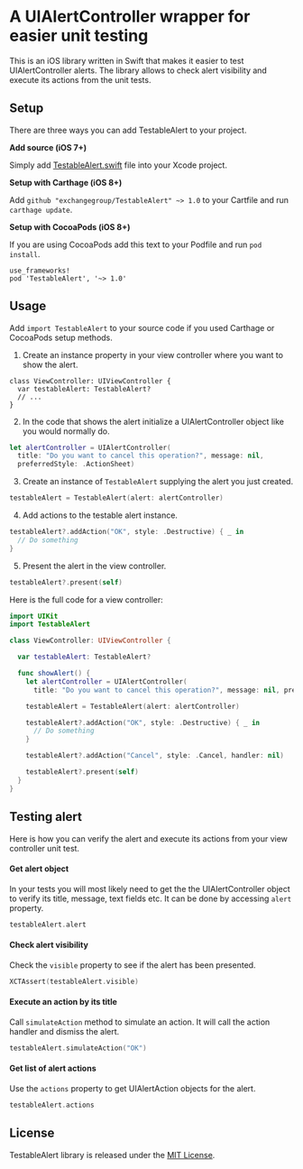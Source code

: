 # A UIAlertController wrapper for easier unit testing

This is an iOS library written in Swift that makes it easier to test UIAlertController alerts. The library allows to check alert visibility and execute its actions from the unit tests.

## Setup

There are three ways you can add TestableAlert to your project.

**Add source (iOS 7+)**

Simply add [TestableAlert.swift](https://github.com/exchangegroup/TestableAlert/blob/master/TestableAlert/TestableAlert.swift) file into your Xcode project.

**Setup with Carthage (iOS 8+)**

Add `github "exchangegroup/TestableAlert" ~> 1.0` to your Cartfile and run `carthage update`.

**Setup with CocoaPods (iOS 8+)**

If you are using CocoaPods add this text to your Podfile and run `pod install`.

    use_frameworks!
    pod 'TestableAlert', '~> 1.0'


## Usage

Add `import TestableAlert` to your source code if you used Carthage or CocoaPods setup methods.

1) Create an instance property in your view controller where you want to show the alert.

```
class ViewController: UIViewController {
  var testableAlert: TestableAlert?
  // ...
}
```

2) In the code that shows the alert initialize a UIAlertController object like you would normally do.

```Swift
let alertController = UIAlertController(
  title: "Do you want to cancel this operation?", message: nil,
  preferredStyle: .ActionSheet)
```

3) Create an instance of `TestableAlert` supplying the alert you just created.

```Swift
testableAlert = TestableAlert(alert: alertController)
```

4) Add actions to the testable alert instance.

```Swift
testableAlert?.addAction("OK", style: .Destructive) { _ in
  // Do something
}
```

5) Present the alert in the view controller.

```Swift
testableAlert?.present(self)
```

Here is the full code for a view controller:

```Swift
import UIKit
import TestableAlert

class ViewController: UIViewController {

  var testableAlert: TestableAlert?

  func showAlert() {
    let alertController = UIAlertController(
      title: "Do you want to cancel this operation?", message: nil, preferredStyle: .ActionSheet)

    testableAlert = TestableAlert(alert: alertController)

    testableAlert?.addAction("OK", style: .Destructive) { _ in
      // Do something
    }

    testableAlert?.addAction("Cancel", style: .Cancel, handler: nil)

    testableAlert?.present(self)
  }
}
```


## Testing alert

Here is how you can verify the alert and execute its actions from your view controller unit test.

#### Get alert object

In your tests you will most likely need to get the the UIAlertController object to verify its title, message, text fields etc. It can be done by accessing `alert` property.

```Swift
testableAlert.alert
```

#### Check alert visibility

Check the `visible` property to see if the alert has been presented.

```Swift
XCTAssert(testableAlert.visible)
```

#### Execute an action by its title

Call `simulateAction` method to simulate an action. It will call the action handler and dismiss the alert.

```Swift
testableAlert.simulateAction("OK")
```

#### Get list of alert actions

Use the `actions` property to get UIAlertAction objects for the alert.

```Swift
testableAlert.actions
```


## License

TestableAlert library is released under the [MIT License](LICENSE).




